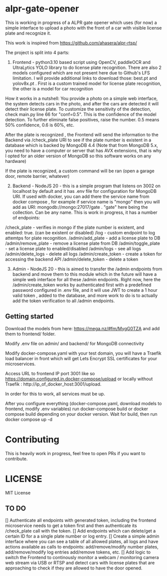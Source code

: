 # alpr-gate-opener

This is working in progress of a ALPR gate opener which uses (for now) a simple interface to upload a photo with the front of a car with visible license plate and recognize it.

This work is inspired from https://github.com/ahasera/alpr-rtsp/

The project is split into 4 parts:

1. Frontend - python3.10 based script using OpenCV, paddleOCR and UltraLytics YOLO library to do license plate recognition. There are also 2 models configured which are not present here due to Github's LFS limitation. I will provide additional links to download those: best.pt and yolov8x.pt . First is a custom trained model for license plate recognition, the other is a model for car recognition

How it works in a nutshell: You provide a photo on a simple web interface, the system detects cars in the photo, and after the cars are detected it will detect their license plate. 
To customize the sensitivity of the detection, check main.py line 66 for "conf=0.5". This is the confidence of the model detection. To further eliminate false positives, raise the number. 0.5 means 50% confidence, 0.6 is 60%, etc.

After the plate is recognized , the Frontend will send the information to the Backend via /check_plate URI to see if the plate number is existent in a database which is backed by MongoDB 4.4 (Note that from MongoDB 5.x, you need to have a computer or server
that has AVX extensions, that is why I opted for an older version of MongoDB so this software works on any hardware)

If the plate is recognized, a custom command will be ran (open a garage door, remote barrier, whatever)


2. Backend - NodeJS 20 - this is a simple program that listens on 3002 on localhost by default and it has .env file for configuration for MongoDB URI. If used with docker, you can add there the service name from docker compose , for example if service name is "mongo" then you will add as URI: mongodb://mongo:27017/gate . "gate" here being the collection. Can be any name.
This is work in progress, it has a number of endpoints:

/check_plate - verifies in mongo if the plate number is existent, and enabled: true. (can be existent or disabled)
/log - custom endpoint to log attemtps for plate recognition.
/admin/add_plate - add a license plate to DB 
/admin/remove_plate - remove a license plate from DB
/admin/toggle_plate - set a license plate to enabled/disabled
/admin/logs - see all logs
/admin/delete_logs - delete all logs
/admin/create_token - create a token for accessing the backend API
/admin/delete_token - delete a token


3. Admin - NodeJS 20  - this is aimed to transfer the /admin endpoints from backend and move them to this module which in the future will have a simple web interface for all these /admin endpoints. Right now, here the /admin/create_token works by authenticated first with a predefined password configured in .env file, and it will use JWT to create a 1 hour valid token , added to the database, and more work to do is to actually add the token verification to all /admin endpoints.


## Getting started

Download the models from here: https://mega.nz/#fm/MygG0TZA and add them to frontend/ folder.

Modify .env file on admin/ and backend/ for MongoDB connectivity

Modify docker-compose.yaml with your test domain, you will have a Traefik load balancer in front which will get Lets Encrypt SSL certificates for your microservices.

Access URL to frontend IP port 3001 like so https://domain.configured.in.docker-compose/upload or locally without Traefik : http://ip_of_docker_host:3001/upload.

In order for this to work, all services must be up.

After you configure everything (docker-compose.yaml, download models to frontend, modify .env variables) run docker-compose build or docker compose build depending on your docker version. Wait for build, then run docker compose up -d

# Contributing

This is heavily work in progress, feel free to open PRs if you want to contribute.


# LICENSE
MIT License

## TO DO

[] Authenticate all endpoints with generated token, including the frontend microservice needs to get a token first and then authenticate its /check_plate call with the token.
[] Add endpoints which can delete/get a certain ID for a a single plate number or log entry.
[] Create a simple admin interface where you can see a table of all allowed plates, all logs and have actions available as calls to endpoints: add/remove/modify number plates, add/remove/modify log entries add/remove tokens, etc.
[] Add logic to switch the Frontend to continously monitor a webcam / monitoring camera web stream via USB or RTSP and detect cars with license plates that are approaching to check if they are allowed to have the door opened.
